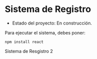 <h1>Sistema de Registro</h1>

- Estado del proyecto: En construcción.

Para ejecutar el sistema, debes poner:

```npm install react```

Sistema de Resgistro 2
